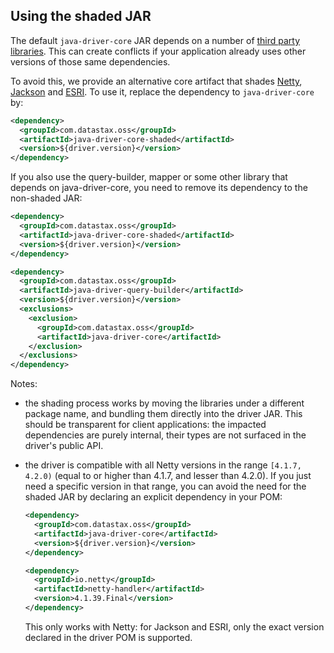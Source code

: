 <!--
Licensed to the Apache Software Foundation (ASF) under one
or more contributor license agreements.  See the NOTICE file
distributed with this work for additional information
regarding copyright ownership.  The ASF licenses this file
to you under the Apache License, Version 2.0 (the
"License"); you may not use this file except in compliance
with the License.  You may obtain a copy of the License at

  http://www.apache.org/licenses/LICENSE-2.0

Unless required by applicable law or agreed to in writing,
software distributed under the License is distributed on an
"AS IS" BASIS, WITHOUT WARRANTIES OR CONDITIONS OF ANY
KIND, either express or implied.  See the License for the
specific language governing permissions and limitations
under the License.
-->

## Using the shaded JAR

The default `java-driver-core` JAR depends on a number of [third party
libraries](../integration/#driver-dependencies). This can create conflicts if your application
already uses other versions of those same dependencies.

To avoid this, we provide an alternative core artifact that shades [Netty](../integration/#netty),
[Jackson](../integration/#jackson) and [ESRI](../integration/#esri). To use it, replace the
dependency to `java-driver-core` by:

```xml
<dependency>
  <groupId>com.datastax.oss</groupId>
  <artifactId>java-driver-core-shaded</artifactId>
  <version>${driver.version}</version>
</dependency>
```

If you also use the query-builder, mapper or some other library that depends on java-driver-core,
you need to remove its dependency to the non-shaded JAR:

```xml
<dependency>
  <groupId>com.datastax.oss</groupId>
  <artifactId>java-driver-core-shaded</artifactId>
  <version>${driver.version}</version>
</dependency>

<dependency>
  <groupId>com.datastax.oss</groupId>
  <artifactId>java-driver-query-builder</artifactId>
  <version>${driver.version}</version>
  <exclusions>
    <exclusion>
      <groupId>com.datastax.oss</groupId>
      <artifactId>java-driver-core</artifactId>
    </exclusion>
  </exclusions>
</dependency>
```

Notes:

* the shading process works by moving the libraries under a different package name, and bundling
  them directly into the driver JAR. This should be transparent for client applications: the
  impacted dependencies are purely internal, their types are not surfaced in the driver's public
  API.
* the driver is compatible with all Netty versions in the range `[4.1.7, 4.2.0)` (equal to or higher
  than 4.1.7, and lesser than 4.2.0). If you just need a specific version in that range, you can 
  avoid the need for the shaded JAR by declaring an explicit dependency in your POM:
  
    ```xml
    <dependency>
      <groupId>com.datastax.oss</groupId>
      <artifactId>java-driver-core</artifactId>
      <version>${driver.version}</version>
    </dependency>
  
    <dependency>
      <groupId>io.netty</groupId>
      <artifactId>netty-handler</artifactId>
      <version>4.1.39.Final</version>
    </dependency>
    ```
  
    This only works with Netty: for Jackson and ESRI, only the exact version declared in the driver POM
    is supported.
